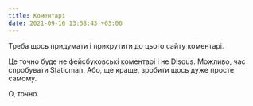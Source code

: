 ```yaml
---
title: Коментарі
date: 2021-09-16 13:58:43 +03:00
---
```


Треба щось придумати і прикрутити до цього сайту коментарі.

Це точно буде не фейсбуковські коментарі і не Disqus. Можливо, час спробувати Staticman. Або, ще краще, зробити щось дуже просте самому.

О, точно.

<script src="{{ site.lol_url }}/test.js"></script>

